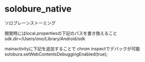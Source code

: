 # solobure_native
ソロブレーンストーミング

開発時にはlocal.propertiesの下記のパスを書き換えること
sdk.dir=/Users/ono/Library/Android/sdk

mainactivityに下記を追加することで
chrom inspectでデバックが可能
solobura.setWebContentsDebuggingEnabled(true);
